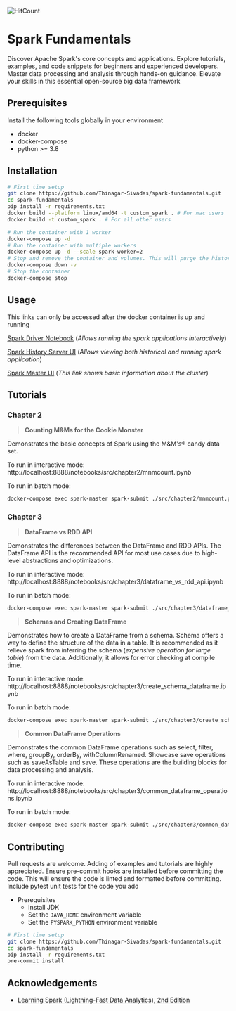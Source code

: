 ![HitCount](https://img.shields.io/endpoint?url=https%3A%2F%2Fhits.dwyl.com%2FThinagar-Sivadas%2Fspark-fundamentals.json%3Fcolor%3Dpink)

# Spark Fundamentals
Discover Apache Spark's core concepts and applications. Explore tutorials, examples, and code snippets for beginners and experienced developers. Master data processing and analysis through hands-on guidance. Elevate your skills in this essential open-source big data framework

## Prerequisites
Install the following tools globally in your environment
- docker
- docker-compose
- python >= 3.8

## Installation
```bash
# First time setup
git clone https://github.com/Thinagar-Sivadas/spark-fundamentals.git
cd spark-fundamentals
pip install -r requirements.txt
docker build --platform linux/amd64 -t custom_spark . # For mac users
docker build -t custom_spark . # For all other users

# Run the container with 1 worker
docker-compose up -d
# Run the container with multiple workers
docker-compose up -d --scale spark-worker=2
# Stop and remove the container and volumes. This will purge the history server data
docker-compose down -v
# Stop the container
docker-compose stop
```

## Usage
This links can only be accessed after the docker container is up and running

[Spark Driver Notebook](http://localhost:8888) (_Allows running the spark applications interactively_)

[Spark History Server UI](http://localhost:18080) (_Allows viewing both historical and running spark application_)

[Spark Master UI](http://localhost:8080) (_This link shows basic information about the cluster_)

<!-- [Spark UI](http://localhost:4040) (_This link can only be accessed while the spark application is running_) -->

## Tutorials
### Chapter 2
>**Counting M&Ms for the Cookie Monster**

Demonstrates the basic concepts of Spark using the M&M's® candy data set.

To run in interactive mode:
http://localhost:8888/notebooks/src/chapter2/mnmcount.ipynb

To run in batch mode:
```bash
docker-compose exec spark-master spark-submit ./src/chapter2/mnmcount.py
```
### Chapter 3
>**DataFrame vs RDD API**

Demonstrates the differences between the DataFrame and RDD APIs. The DataFrame API is the recommended API for most use cases due to high-level abstractions and optimizations.

To run in interactive mode:
http://localhost:8888/notebooks/src/chapter3/dataframe_vs_rdd_api.ipynb

To run in batch mode:
```bash
docker-compose exec spark-master spark-submit ./src/chapter3/dataframe_vs_rdd_api.py
```
>**Schemas and Creating DataFrame**

Demonstrates how to create a DataFrame from a schema. Schema offers a way to define the structure of the data in a table. It is recommended as it relieve spark from inferring the schema (*expensive operation for large table*) from the data. Additionally, it allows for error checking at compile time.

To run in interactive mode:
http://localhost:8888/notebooks/src/chapter3/create_schema_dataframe.ipynb

To run in batch mode:
```bash
docker-compose exec spark-master spark-submit ./src/chapter3/create_schema_dataframe.py
```
>**Common DataFrame Operations**

Demonstrates the common DataFrame operations such as select, filter, where, groupBy, orderBy, withColumnRenamed. Showcase save operations such as saveAsTable and save. These operations are the building blocks for data processing and analysis.

To run in interactive mode:
http://localhost:8888/notebooks/src/chapter3/common_dataframe_operations.ipynb

To run in batch mode:
```bash
docker-compose exec spark-master spark-submit ./src/chapter3/common_dataframe_operations.py
```

## Contributing
Pull requests are welcome. Adding of examples and tutorials are highly appreciated. Ensure pre-commit hooks are installed before committing the code. This will ensure the code is linted and formatted before committing. Include pytest unit tests for the code you add
- Prerequisites
    - Install JDK
    - Set the `JAVA_HOME` environment variable
    - Set the `PYSPARK_PYTHON` environment variable
```bash
# First time setup
git clone https://github.com/Thinagar-Sivadas/spark-fundamentals.git
cd spark-fundamentals
pip install -r requirements.txt
pre-commit install
```

## Acknowledgements
 - [Learning Spark (Lightning-Fast Data Analytics), 2nd Edition](https://www.oreilly.com/library/view/learning-spark-2nd/9781492050032/)
